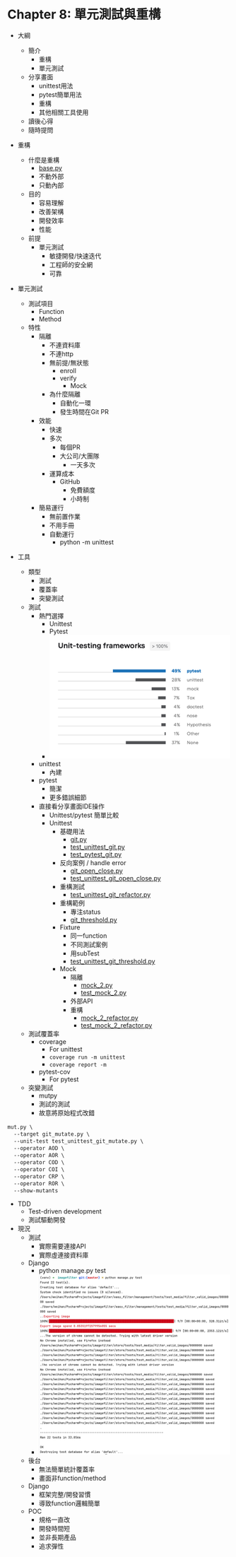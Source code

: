 Chapter 8: 單元測試與重構
===

* 大綱
    * 簡介
        * 重構
        * 單元測試
    * 分享畫面
        * unittest用法
        * pytest簡單用法
        * 重構
        * 其他相關工具使用
    * 讀後心得
    * 隨時提問
* 重構
    * 什麼是重構
        * [base.py](base.py)
        * 不動外部
        * 只動內部
    * 目的
        * 容易理解
        * 改善架構
        * 開發效率
        * 性能
    * 前提
        * 單元測試
            * 敏捷開發/快速迭代
            * 工程師的安全網
            * 可靠
* 單元測試
    * 測試項目
        * Function
        * Method
    * 特性
        * 隔離
            * 不連資料庫
            * 不連http
            * 無前提/無狀態
                * enroll
                * verify
                    * Mock
            * 為什麼隔離
                * 自動化一環
                * 發生時間在Git PR
        * 效能
            * 快速
            * 多次
                * 每個PR
                * 大公司/大團隊
                    * 一天多次
            * 運算成本
                * GitHub
                    * 免費額度
                    * 小時制
        * 簡易運行
            * 無前置作業
            * 不用手冊
            * 自動運行
                * python -m unittest

* 工具
    * 類型
        * 測試
        * 覆蓋率
        * 突變測試
    * 測試
        * 熱門選擇
            * Unittest
            * Pytest
            * ![jetbrains-survey.png](jetbrains-survey.png)
        * unittest
            * 內建
        * pytest
            * 簡潔
            * 更多錯誤細節
        * 直接看分享畫面IDE操作
            * Unittest/pytest 簡單比較
            * Unittest
                * 基礎用法
                    * [git.py](git.py)
                    * [test_unittest_git.py](test_unittest_git.py)
                    * [test_pytest_git.py](test_pytest_git.py)
                * 反向案例 / handle error
                    * [git_open_close.py](git_open_close.py)
                    * [test_unittest_git_open_close.py](test_unittest_git_open_close.py)
                * 重構測試
                    * [test_unittest_git_refactor.py](test_unittest_git_refactor.py)
                * 重構範例
                    * 專注status
                    * [git_threshold.py](git_threshold.py)
                * Fixture
                    * 同一function
                    * 不同測試案例
                    * 用subTest
                    * [test_unittest_git_threshold.py](test_unittest_git_threshold.py)
                * Mock
                    * 隔離
                        * [mock_2.py](mock_2.py)
                        * [test_mock_2.py](test_mock_2.py)
                    * 外部API
                    * 重構
                        * [mock_2_refactor.py](mock_2_refactor.py)
                        * [test_mock_2_refactor.py](test_mock_2_refactor.py)
    * 測試覆蓋率
        * coverage
            * For unittest
            * ```coverage run -m unittest```
            * ```coverage report -m```
        * pytest-cov
            * For pytest
    * 突變測試
        * mutpy
        * 測試的測試
        * 故意將原始程式改錯
```shell
mut.py \
  --target git_mutate.py \
  --unit-test test_unittest_git_mutate.py \
  --operator AOD \
  --operator AOR \
  --operator COD \
  --operator COI \
  --operator CRP \
  --operator ROR \
  --show-mutants
```
* TDD
    * Test-driven development
    * 測試驅動開發
* 現況
    * 測試
        * 實際需要連接API
        * 實際虛連接資料庫
    * Django
        * python manage.py test
        * ![django-test.png](django-test.png)
    * 後台
        * 無法簡單統計覆蓋率
        * 畫面非function/method
    * Django
        * 框架完整/開發習慣
        * 導致function邏輯簡單
    * POC
        * 規格一直改
        * 開發時間短
        * 並非長期產品
        * 追求彈性


